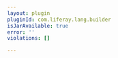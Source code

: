```yaml
---
layout: plugin
pluginId: com.liferay.lang.builder
isJarAvailable: true
error: ''
violations: []

---
```

